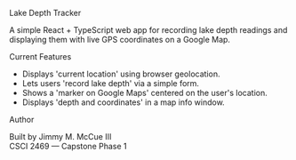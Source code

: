 

Lake Depth Tracker

A simple React + TypeScript web app for recording lake depth readings and displaying them with live GPS coordinates on a Google Map.


Current Features

- Displays 'current location' using browser geolocation.
- Lets users 'record lake depth' via a simple form.
- Shows a 'marker on Google Maps' centered on the user's location.
- Displays 'depth and coordinates' in a map info window.


Author

Built by Jimmy M. McCue III  
CSCI 2469 — Capstone Phase 1
